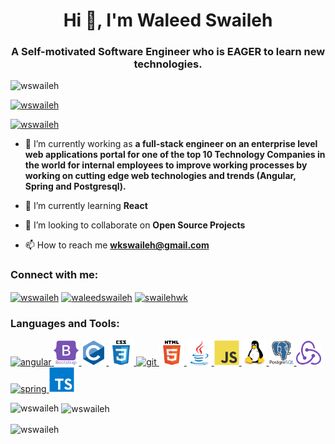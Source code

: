 <h1 align="center">Hi 👋, I'm Waleed Swaileh</h1>
<h3 align="center">A Self-motivated Software Engineer who is EAGER to learn new technologies.</h3>

<p align="left"> <img src="https://komarev.com/ghpvc/?username=wswaileh&label=Profile%20views&color=0e75b6&style=flat" alt="wswaileh" /> </p>

<p align="left"> <a href="https://github.com/ryo-ma/github-profile-trophy"><img src="https://github-profile-trophy.vercel.app/?username=wswaileh" alt="wswaileh" /></a> </p>

<p align="left"> <a href="https://twitter.com/wswaileh" target="blank"><img src="https://img.shields.io/twitter/follow/wswaileh?logo=twitter&style=for-the-badge" alt="wswaileh" /></a> </p>

- 🔭 I’m currently working as **a full-stack engineer on an enterprise level web applications portal for one of the top 10 Technology Companies in the world for internal employees to improve working processes by working on cutting edge web technologies and trends (Angular, Spring and Postgresql).**

- 🌱 I’m currently learning **React**

- 👯 I’m looking to collaborate on **Open Source Projects**

- 📫 How to reach me **wkswaileh@gmail.com**

<h3 align="left">Connect with me:</h3>
<p align="left">
<a href="https://twitter.com/wswaileh" target="blank"><img align="center" src="https://raw.githubusercontent.com/rahuldkjain/github-profile-readme-generator/master/src/images/icons/Social/twitter.svg" alt="wswaileh" height="30" width="40" /></a>
<a href="https://linkedin.com/in/waleedswaileh" target="blank"><img align="center" src="https://raw.githubusercontent.com/rahuldkjain/github-profile-readme-generator/master/src/images/icons/Social/linked-in-alt.svg" alt="waleedswaileh" height="30" width="40" /></a>
<a href="https://www.leetcode.com/swailehwk" target="blank"><img align="center" src="https://raw.githubusercontent.com/rahuldkjain/github-profile-readme-generator/master/src/images/icons/Social/leet-code.svg" alt="swailehwk" height="30" width="40" /></a>
</p>

<h3 align="left">Languages and Tools:</h3>
<p align="left"> <a href="https://angular.io" target="_blank" rel="noreferrer"> <img src="https://angular.io/assets/images/logos/angular/angular.svg" alt="angular" width="40" height="40"/> </a> <a href="https://getbootstrap.com" target="_blank" rel="noreferrer"> <img src="https://raw.githubusercontent.com/devicons/devicon/master/icons/bootstrap/bootstrap-plain-wordmark.svg" alt="bootstrap" width="40" height="40"/> </a> <a href="https://www.cprogramming.com/" target="_blank" rel="noreferrer"> <img src="https://raw.githubusercontent.com/devicons/devicon/master/icons/c/c-original.svg" alt="c" width="40" height="40"/> </a> <a href="https://www.w3schools.com/css/" target="_blank" rel="noreferrer"> <img src="https://raw.githubusercontent.com/devicons/devicon/master/icons/css3/css3-original-wordmark.svg" alt="css3" width="40" height="40"/> </a> <a href="https://git-scm.com/" target="_blank" rel="noreferrer"> <img src="https://www.vectorlogo.zone/logos/git-scm/git-scm-icon.svg" alt="git" width="40" height="40"/> </a> <a href="https://www.w3.org/html/" target="_blank" rel="noreferrer"> <img src="https://raw.githubusercontent.com/devicons/devicon/master/icons/html5/html5-original-wordmark.svg" alt="html5" width="40" height="40"/> </a> <a href="https://www.java.com" target="_blank" rel="noreferrer"> <img src="https://raw.githubusercontent.com/devicons/devicon/master/icons/java/java-original.svg" alt="java" width="40" height="40"/> </a> <a href="https://developer.mozilla.org/en-US/docs/Web/JavaScript" target="_blank" rel="noreferrer"> <img src="https://raw.githubusercontent.com/devicons/devicon/master/icons/javascript/javascript-original.svg" alt="javascript" width="40" height="40"/> </a> <a href="https://www.linux.org/" target="_blank" rel="noreferrer"> <img src="https://raw.githubusercontent.com/devicons/devicon/master/icons/linux/linux-original.svg" alt="linux" width="40" height="40"/> </a> <a href="https://www.postgresql.org" target="_blank" rel="noreferrer"> <img src="https://raw.githubusercontent.com/devicons/devicon/master/icons/postgresql/postgresql-original-wordmark.svg" alt="postgresql" width="40" height="40"/> </a> <a href="https://redux.js.org" target="_blank" rel="noreferrer"> <img src="https://raw.githubusercontent.com/devicons/devicon/master/icons/redux/redux-original.svg" alt="redux" width="40" height="40"/> </a> <a href="https://spring.io/" target="_blank" rel="noreferrer"> <img src="https://www.vectorlogo.zone/logos/springio/springio-icon.svg" alt="spring" width="40" height="40"/> </a> <a href="https://www.typescriptlang.org/" target="_blank" rel="noreferrer"> <img src="https://raw.githubusercontent.com/devicons/devicon/master/icons/typescript/typescript-original.svg" alt="typescript" width="40" height="40"/> </a> </p>

<p><img align="left" src="https://github-readme-stats.vercel.app/api/top-langs?username=wswaileh&show_icons=true&locale=en&layout=compact" alt="wswaileh" /></p>

<p>&nbsp;<img align="center" src="https://github-readme-stats.vercel.app/api?username=wswaileh&show_icons=true&locale=en" alt="wswaileh" /></p>

<p><img align="center" src="https://github-readme-streak-stats.herokuapp.com/?user=wswaileh&" alt="wswaileh" /></p>
